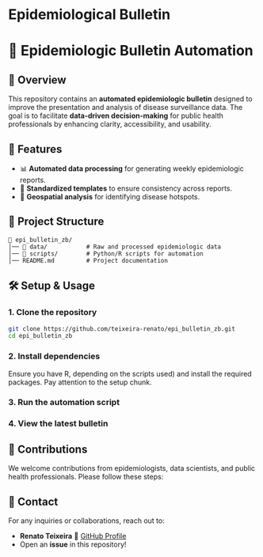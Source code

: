 # Epidemiological Bulletin

# 🏥 Epidemiologic Bulletin Automation

## 📌 Overview
This repository contains an **automated epidemiologic bulletin** designed to improve the presentation and analysis of disease surveillance data. The goal is to facilitate **data-driven decision-making** for public health professionals by enhancing clarity, accessibility, and usability.

## 🚀 Features
- 📊 **Automated data processing** for generating weekly epidemiologic reports.
- 📌 **Standardized templates** to ensure consistency across reports.
- 📍 **Geospatial analysis** for identifying disease hotspots.


## 📂 Project Structure
```
📁 epi_bulletin_zb/
│── 📂 data/           # Raw and processed epidemiologic data
│── 📂 scripts/        # Python/R scripts for automation
│── README.md         # Project documentation
```

## 🛠 Setup & Usage
### **1. Clone the repository**
```sh
git clone https://github.com/teixeira-renato/epi_bulletin_zb.git
cd epi_bulletin_zb
```

### **2. Install dependencies**
Ensure you have R, depending on the scripts used) and install the required packages. Pay attention to the setup chunk.

### **3. Run the automation script**

### **4. View the latest bulletin**


## 📢 Contributions
We welcome contributions from epidemiologists, data scientists, and public health professionals. Please follow these steps:

## 📧 Contact
For any inquiries or collaborations, reach out to:
- **Renato Teixeira** 📩 [GitHub Profile](https://github.com/teixeira-renato)
- Open an **issue** in this repository!
